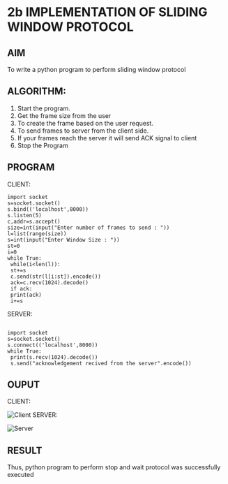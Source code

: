 # 2b IMPLEMENTATION OF SLIDING WINDOW PROTOCOL
## AIM
To write a python program to perform sliding window protocol
## ALGORITHM:
1. Start the program.
2. Get the frame size from the user
3. To create the frame based on the user request.
4. To send frames to server from the client side.
5. If your frames reach the server it will send ACK signal to client
6. Stop the Program
## PROGRAM

CLIENT:
```
import socket
s=socket.socket()
s.bind(('localhost',8000))
s.listen(5)
c,addr=s.accept()
size=int(input("Enter number of frames to send : "))
l=list(range(size))
s=int(input("Enter Window Size : "))
st=0
i=0
while True:
 while(i<len(l)):
 st+=s
 c.send(str(l[i:st]).encode())
 ack=c.recv(1024).decode()
 if ack:
 print(ack)
 i+=s
```
SERVER:
```

import socket
s=socket.socket()
s.connect(('localhost',8000))
while True: 
 print(s.recv(1024).decode())
 s.send("acknowledgement recived from the server".encode())
```
## OUPUT

CLIENT:

![Client](https://github.com/Prakash-Chandran/2b_SLIDING_WINDOW_PROTOCOL/assets/147120899/baf6a0d5-014a-472d-ad7b-0935749482b2)
SERVER:

![Server](https://github.com/Prakash-Chandran/2b_SLIDING_WINDOW_PROTOCOL/assets/147120899/a0d96e20-8110-4ba4-88b0-05a633e844ec)
## RESULT
Thus, python program to perform stop and wait protocol was successfully executed
